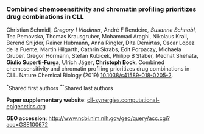 <!-- [![DOI](https://zenodo.org/badge/DOI/10.5281/zenodo.231352.svg)](https://doi.org/10.5281/zenodo.231352) -->

### Combined chemosensitivity and chromatin profiling prioritizes drug combinations in CLL

Christian Schmidl<sup>*</sup>, Gregory I Vladimer<sup>*</sup>, André F Rendeiro<sup>*</sup>, Susanne Schnabl<sup>*</sup>, Tea Pemovska, Thomas Krausgruber, Mohammad Araghi, Nikolaus Krall, Berend Snijder, Rainer Hubmann, Anna Ringler, Dita Demirtas, Oscar Lopez de la Fuente, Martin Hilgarth, Cathrin Skrabs, Edit Porpaczy, Michaela Gruber, Gregor Hörmann, Stefan Kubicek, Philipp B Staber, Medhat Shehata<sup>**</sup>, Giulio Superti-Furga<sup>**</sup>, Ulrich Jäger<sup>**</sup>, Christoph Bock<sup>**</sup>. Combined chemosensitivity and chromatin profiling prioritizes drug combinations in CLL. Nature Chemical Biology (2019) [10.1038/s41589-018-0205-2](https://doi.org/10.1038/s41589-018-0205-2).

<sup>\*</sup>Shared first authors
<sup>\*\*</sup>Shared last authors

**Paper supplementary website**: [cll-synergies.computational-epigenetics.org](http://cll-synergies.computational-epigenetics.org)

**GEO accession**: http://www.ncbi.nlm.nih.gov/geo/query/acc.cgi?acc=GSE100672
